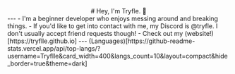 <div align="center">
# Hey, I'm Tryfle. 👋
</div>
---
- I'm a beginner developer who enjoys messing around and breaking things.
- If you'd like to get into contact with me, my Discord is @tryfle. I don't usually accept friend requests though!
- Check out my (website!)[https://tryflle.github.io]
---
(Languages)[https://github-readme-stats.vercel.app/api/top-langs/?username=Tryflle&card_width=400&langs_count=10&layout=compact&hide_border=true&theme=dark]
